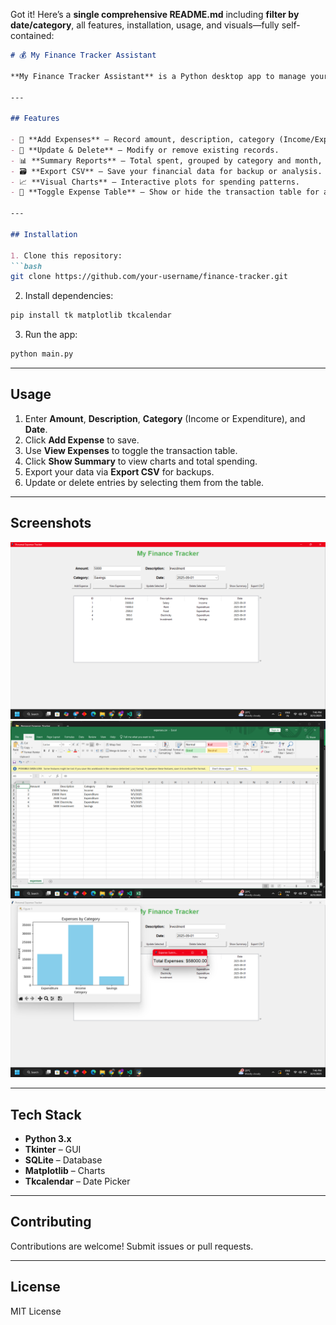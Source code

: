 Got it! Here’s a **single comprehensive README.md** including **filter by date/category**, all features, installation, usage, and visuals—fully self-contained:

````markdown
# 💰 My Finance Tracker Assistant

**My Finance Tracker Assistant** is a Python desktop app to manage your personal finances efficiently. Track income & expenses, generate summary reports, visualize trends, and export data.  

---

## Features

- 📝 **Add Expenses** – Record amount, description, category (Income/Expenditure), and date.  
- 🔄 **Update & Delete** – Modify or remove existing records.  
- 📊 **Summary Reports** – Total spent, grouped by category and month, with bar/line charts.  
- 🗃️ **Export CSV** – Save your financial data for backup or analysis.  
- 📈 **Visual Charts** – Interactive plots for spending patterns.  
- 🔁 **Toggle Expense Table** – Show or hide the transaction table for a clean interface.  

---

## Installation

1. Clone this repository:  
```bash
git clone https://github.com/your-username/finance-tracker.git
````

2. Install dependencies:

```bash
pip install tk matplotlib tkcalendar
```

3. Run the app:

```bash
python main.py
```

---

## Usage

1. Enter **Amount**, **Description**, **Category** (Income or Expenditure), and **Date**.
2. Click **Add Expense** to save.
3. Use **View Expenses** to toggle the transaction table.
4. Click **Show Summary** to view charts and total spending.
5. Export your data via **Export CSV** for backups.
6. Update or delete entries by selecting them from the table.

---

## Screenshots

![Main Window](screenshots/main_window.png)
![Expense Table](screenshots/expense_table.png)
![Summary Chart](screenshots/summary_chart.png)

---

## Tech Stack

* **Python 3.x**
* **Tkinter** – GUI
* **SQLite** – Database
* **Matplotlib** – Charts
* **Tkcalendar** – Date Picker

---

## Contributing

Contributions are welcome! Submit issues or pull requests.

---

## License

MIT License


